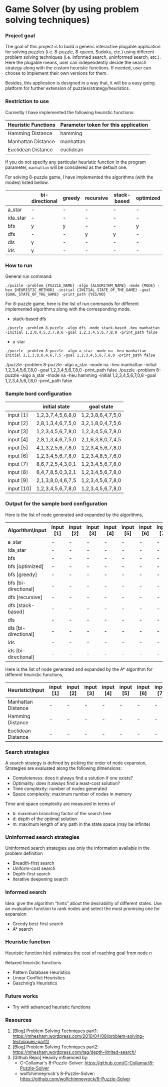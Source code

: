 # Game Solver (by using problem solving techniques)

### Project goal

The goal of this project is to build a generic interactive plugable application for solving puzzles (i.e. 8-puzzle, 8-queen, Sudoku, etc.) using different problem solving techniques (i.e. informed search, uninformed search, etc.).
Here the plugable means, user can independently decide the search strategy along with the custom heuristic functions. If needed, user can choose to implement their own versions for them.

Besides, this application is designed in a way that, it will be a easy going platform for further extension of puzzles/strategy/heuristics.

### Restriction to use

Currently I have implemented the following heuristic functions:

| Heuristic Functions | Parameter token for this application |
| --- | --- |
| Hamming Distance | hamming |
| Manhattan Distance | manhattan |
| Euclidean Distance | euclidean |

If you do not specify any particular heuristic function in the program parameter, `manhattan` will be considered as the default one. 

For solving 8-puzzle game, I have implemented the algorithms (with the modes) listed bellow.

|  | bi-directional | greedy | recursive | stack-based | optimized |
| --- | --- | --- | --- | --- | --- |
| a_star | - | - | - | - | - |
| ida_star | - | - | - | - | - |
| bfs | y | y | - | - | y |
| dfs | - | - | y | y | - |
| dls | y | - | - | - | - |
| ids | y | - | - | - | - |

### How to run
General run command:

```
./puzzle -problem {PUZZLE_NAME} -algo {ALGORITHM_NAME} -mode {MODE} -heu {HEURISTIC_METHOD} -initial {INITIAL_STATE_OF_THE_GAME} -goal {GOAL_STATE_OF_THE_GAME} -print_path {YES/NO}
```
For 8-puzzle game, here is the list of run commands for different implemented algorithms along with the corresponding mode.

* stack-based dfs
```
./puzzle -problem 8-puzzle -algo dfs -mode stack-based -heu manhattan -initial 1,2,0,4,5,3,7,8,6 -goal 1,2,3,4,5,6,7,8,0 -print_path false
```

* a-star
```
./puzzle -problem 8-puzzle -algo a_star -mode na -heu manhattan -initial 2,1,3,8,0,4,6,7,5 -goal 1,2,3,4,5,6,7,8,0 -print_path false
```

./puzzle -problem 8-puzzle -algo a_star -mode na -heu manhattan -initial 1,2,3,4,5,6,7,8,0 -goal 1,2,3,4,5,6,7,8,0 -print_path false
./puzzle -problem 8-puzzle -algo a_star -mode na -heu hamming -initial 1,2,3,4,5,6,7,0,8 -goal 1,2,3,4,5,6,7,8,0 -print_path false

### Sample bord configuration
|  | initial state | goal state |
| --- | --- | --- |
| input [1] | 1,2,3,7,4,5,6,8,0 | 1,2,3,8,6,4,7,5,0 |
| input [2] | 2,8,1,3,4,6,7,5,0 | 3,2,1,8,0,4,7,5,6 |
| input [3] | 1,2,3,4,5,6,7,8,0 | 1,2,3,4,5,6,7,8,0 |
| input [4] | 2,8,1,3,4,6,7,5,0 | 2,1,6,3,8,0,7,4,5 |
| input [5] | 4,1,3,2,5,6,7,8,0 | 1,2,3,4,5,6,7,8,0 |
| input [6] | 1,2,3,4,5,6,7,8,0 | 1,2,3,4,8,5,7,6,0 |
| input [7] | 8,6,7,2,5,4,3,0,1 | 1,2,3,4,5,6,7,8,0 |
| input [8] | 6,4,7,8,5,0,3,2,1 | 1,2,3,4,5,6,7,8,0 |
| input [9] | 2,1,3,8,0,4,6,7,5 | 1,2,3,4,5,6,7,8,0 |
| input [10] | 1,2,3,4,5,6,7,8,0 | 1,2,3,4,5,6,7,8,0 |

### Output for the sample bord configuration

Here is the list of node generated and expanded by the algorithms,

| Algorithm\Input | input [1] | input [2] | input [3] | input [4] | input [5] | input [6] | input [7] | input [8] | input [9] | input [10] |
| --- | --- | --- | --- | --- | --- | --- | --- | --- | --- | --- |
| a_star | - | - | - | - | - | - | - | - | - | - |
| ida_star | - | - | - | - | - | - | - | - | - | - |
| bfs | - | - | - | - | - | - | - | - | - | - |
| bfs [optimized] | - | - | - | - | - | - | - | - | - | - |
| bfs [greedy] | - | - | - | - | - | - | - | - | - | - |
| bfs [bi-directional] | - | - | - | - | - | - | - | - | - | - |
| dfs [recursive] | - | - | - | - | - | - | - | - | - | - |
| dfs [stack-based] | - | - | - | - | - | - | - | - | - | - |
| dls | - | - | - | - | - | - | - | - | - | - |
| dls [bi-directional] | - | - | - | - | - | - | - | - | - | - |
| ids | - | - | - | - | - | - | - | - | - | - |
| ids [bi-directional] | - | - | - | - | - | - | - | - | - | - |

Here is the list of node generated and expanded by the A* algorithm for different heuristic functions,

| Heuristic\Input | input [1] | input [2] | input [3] | input [4] | input [5] | input [6] | input [7] | input [8] | input [9] | input [10] |
| --- | --- | --- | --- | --- | --- | --- | --- | --- | --- | --- |
| Manhattan Distance | - | - | - | - | - | - | - | - | - | - |
| Hamming Distance | - | - | - | - | - | - | - | - | - | - |
| Euclidean Distance | - | - | - | - | - | - | - | - | - | - |

### Search strategies
A search strategy is defined by picking the order of node expansion, Strategies are evaluated along the following dimensions:
* Completeness: does it always find a solution if one exists?
* Optimality: does it always find a least-cost solution?
* Time complexity: number of nodes generated
* Space complexity: maximum number of nodes in memory

Time and space complexity are measured in terms of
* b: maximum branching factor of the search tree
* d: depth of the optimal solution
* m: maximum length of any path in the state space (may be infinite)

### Uninformed search strategies
Uninformed search strategies use only the information available in the problem definition
* Breadth-first search
* Uniform-cost search
* Depth-first search
* Iterative deepening search

### Informed search
Idea: give the algorithm “hints” about the desirability of different states. Use an evaluation function to rank nodes and select the most promising one for expansion
* Greedy best-first search
* A* search

### Heuristic function
Heuristic function h(n) estimates the cost of reaching goal from node n

Relaxed heuristic functions
* Pattern Database Heuristics 
* Linear Conflict Heuristics
* Gaschnig’s Heuristics

### Future works
* Try with advanced heuristic functions

### Resources
1. [Blog] Problem Solving Techniques part1: https://mhesham.wordpress.com/2010/04/08/problem-solving-techniques-part1/
2. [Blog] Problem Solving Techniques part2: https://mhesham.wordpress.com/tag/depth-limited-search/
3. [Github Repo] Heavily influenced by:
    * C-Collamar's 8-Puzzle-Solver: https://github.com/C-Collamar/8-Puzzle-Solver
    * wolfchimneyrock's 8-Puzzle-Solver: https://github.com/wolfchimneyrock/8-Puzzle-Solver

